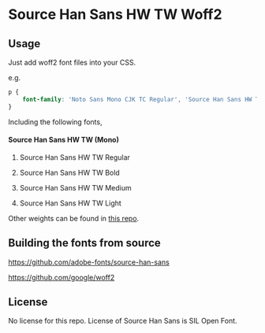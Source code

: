 Source Han Sans HW TW Woff2
=================================

## Usage

Just add woff2 font files into your CSS.

e.g.

```css
p {
    font-family: 'Noto Sans Mono CJK TC Regular', 'Source Han Sans HW TC Regular', 'Source Han Sans HW TW Regular', url('/path/to/SourceHanSansHWTW-Regular.woff2') format('woff2');
}
```

Including the following fonts,

#### Source Han Sans HW TW (Mono)

1. Source Han Sans HW TW Regular

1. Source Han Sans HW TW Bold

1. Source Han Sans HW TW Medium

1. Source Han Sans HW TW Light

Other weights can be found in [this repo](https://github.com/magiclen/source-han-sans-hw-tw-woff2-extra).

## Building the fonts from source

https://github.com/adobe-fonts/source-han-sans

https://github.com/google/woff2

## License

No license for this repo. License of Source Han Sans is SIL Open Font.